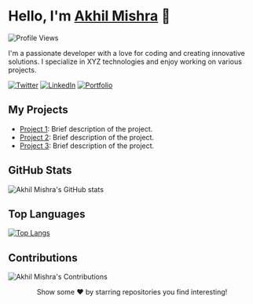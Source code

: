 <!-- Your Name -->
# Hello, I'm [Akhil Mishra](https://yourwebsite.com) 👋

<!-- Visitor Counter -->
![Profile Views](https://komarev.com/ghpvc/?username=akhilmishra210)

<!-- Introduction -->
I'm a passionate developer with a love for coding and creating innovative solutions. I specialize in XYZ technologies and enjoy working on various projects.

<!-- Social Media Links -->
[![Twitter](https://img.shields.io/badge/twitter/follow-visit-alice-blue)](https://twitter.com/your-twitter-handle)
[![LinkedIn](https://img.shields.io/badge/LinkedIn-Connect-blue)](https://www.linkedin.com/in/your-linkedin-profile/)
[![Portfolio](https://img.shields.io/badge/Portfolio-Visit-red)](https://yourwebsite.com)

<!-- Project Showcase -->
## My Projects

- [Project 1](https://github.com/akhilmishra210/project-1): Brief description of the project.
- [Project 2](https://github.com/akhilmishra210/project-2): Brief description of the project.
- [Project 3](https://github.com/akhilmishra210/project-3): Brief description of the project.

<!-- GitHub Stats -->
## GitHub Stats

![Akhil Mishra's GitHub stats](https://github-readme-stats.vercel.app/api?username=akhilmishra210&show_icons=true&theme=dark)

<!-- Top Languages -->
## Top Languages

[![Top Langs](https://github-readme-stats.vercel.app/api/top-langs/?username=akhilmishra210&layout=compact&theme=dark)](https://github.com/akhilmishra210)

<!-- Contributions -->
## Contributions

![Akhil Mishra's Contributions](https://github-readme-streak-stats.herokuapp.com/?user=akhilmishra210&theme=dark)

<!-- Footer -->
<p align="center">
    Show some ❤️ by starring repositories you find interesting!
</p>
